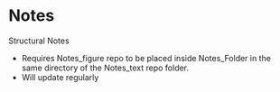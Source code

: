 # Notes
Structural Notes 

* Requires Notes_figure repo to be placed inside Notes_Folder in the same directory of the Notes_text repo folder.
* Will update regularly
